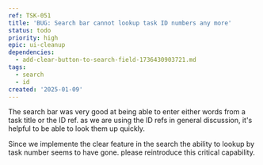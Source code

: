 ```yaml
---
ref: TSK-051
title: 'BUG: Search bar cannot lookup task ID numbers any more'
status: todo
priority: high
epic: ui-cleanup
dependencies:
  - add-clear-button-to-search-field-1736430903721.md
tags:
  - search
  - id
created: '2025-01-09'
---
```

The search bar was very good at being able to enter either words from a task title or the ID ref. as we are using the ID refs in general discussion, it's helpful to be able to look them up quickly.

Since we implemente the clear feature in the search the ability to lookup by task number seems to have gone. please reintroduce this critical capability.
